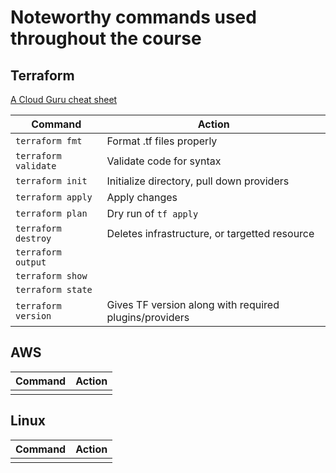 # Noteworthy commands used throughout the course

## Terraform

[A Cloud Guru cheat sheet](https://acloudguru.com/blog/engineering/the-ultimate-terraform-cheatsheet)

| Command      | Action |
| ----------- | ----------- |
| `terraform fmt`      | Format .tf files properly      |
| `terraform validate`   | Validate code for syntax     |
| `terraform init`   | Initialize directory, pull down providers        |
| `terraform apply`   | Apply changes         |
| `terraform plan`   | Dry run of `tf apply`  |
| `terraform destroy`   | Deletes infrastructure, or targetted resource  |
| `terraform output`   |   |
| `terraform show`   |   |
| `terraform state`   |   |
| `terraform version`   | Gives TF version along with required plugins/providers|

## AWS

| Command      | Action |
| ----------- | ----------- |
|    |         |

## Linux

| Command      | Action |
| ----------- | ----------- |
|    |         |
